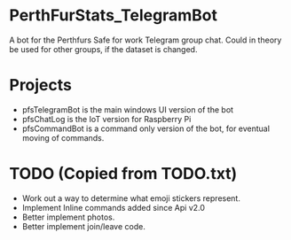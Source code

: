 # PerthFurStats_TelegramBot
A bot for the Perthfurs Safe for work Telegram group chat. Could in theory be used for other groups, if the dataset is changed.

# Projects
- pfsTelegramBot is the main windows UI version of the bot
- pfsChatLog is the IoT version for Raspberry Pi
- pfsCommandBot is a command only version of the bot, for eventual moving of commands.

# TODO (Copied from TODO.txt)
- Work out a way to determine what emoji stickers represent.
- Implement Inline commands added since Api v2.0
- Better implement photos.
- Better implement join/leave code.